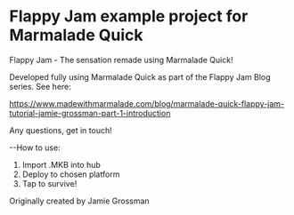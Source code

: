 Flappy Jam example project for Marmalade Quick
==============================================

Flappy Jam - The sensation remade using Marmalade Quick!

Developed fully using Marmalade Quick as part of the Flappy Jam Blog series. See here:

https://www.madewithmarmalade.com/blog/marmalade-quick-flappy-jam-tutorial-jamie-grossman-part-1-introduction

Any questions, get in touch!

--How to use:
1. Import .MKB into hub
2. Deploy to chosen platform
3. Tap to survive!

Originally created by Jamie Grossman
